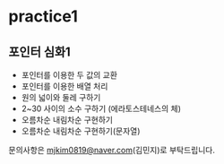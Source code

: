 # practice1
## 포인터 심화1
  
- 포인터를 이용한 두 값의 교환
- 포인터를 이용한 배열 처리
- 원의 넓이와 둘레 구하기
- 2~30 사이의 소수 구하기 (에라토스테네스의 체)
- 오름차순 내림차순 구현하기
- 오름차순 내림차순 구현하기(문자열)
  
문의사항은 mjkim0819@naver.com(김민지)로 부탁드립니다.
